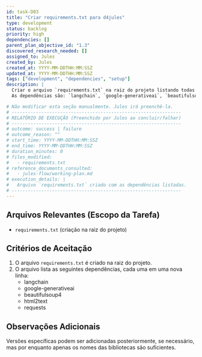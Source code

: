 ```yaml
---
id: task-D03
title: "Criar requirements.txt para d4jules"
type: development
status: backlog
priority: high
dependencies: []
parent_plan_objective_id: "1.3"
discovered_research_needed: []
assigned_to: Jules
created_by: Jules
created_at: YYYY-MM-DDTHH:MM:SSZ
updated_at: YYYY-MM-DDTHH:MM:SSZ
tags: ["development", "dependencies", "setup"]
description: |
  Criar o arquivo `requirements.txt` na raiz do projeto listando todas as dependências Python necessárias para o `d4jules`.
  As dependências são: `langchain`, `google-generativeai`, `beautifulsoup4`, `html2text`, e `requests`.

# Não modificar esta seção manualmente. Jules irá preenchê-la.
# ---------------------------------------------------------------
# RELATÓRIO DE EXECUÇÃO (Preenchido por Jules ao concluir/falhar)
# ---------------------------------------------------------------
# outcome: success | failure
# outcome_reason: ""
# start_time: YYYY-MM-DDTHH:MM:SSZ
# end_time: YYYY-MM-DDTHH:MM:SSZ
# duration_minutes: 0
# files_modified:
#   - requirements.txt
# reference_documents_consulted:
#   - jules-flow/working-plan.md
# execution_details: |
#   Arquivo `requirements.txt` criado com as dependências listadas.
# ---------------------------------------------------------------
---
```


## Arquivos Relevantes (Escopo da Tarefa)
* `requirements.txt` (criação na raiz do projeto)

## Critérios de Aceitação
1.  O arquivo `requirements.txt` é criado na raiz do projeto.
2.  O arquivo lista as seguintes dependências, cada uma em uma nova linha:
    *   langchain
    *   google-generativeai
    *   beautifulsoup4
    *   html2text
    *   requests

## Observações Adicionais
Versões específicas podem ser adicionadas posteriormente, se necessário, mas por enquanto apenas os nomes das bibliotecas são suficientes.
```
